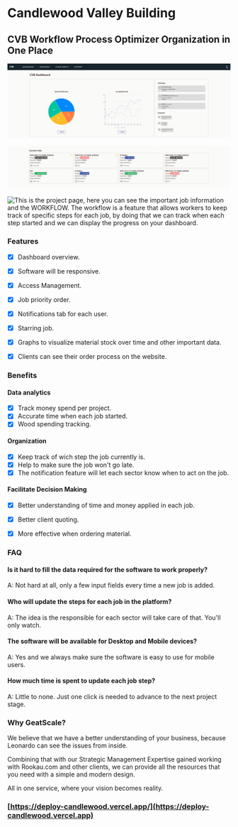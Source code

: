 # Candlewood Valley Building

## CVB Workflow Process Optimizer            Organization in One Place

![Where you can see all the REQUESTS, WARNINGS and stock distribution. Every time someone take action you and all the             responsible will receive a notification.](.gitbook/assets/cvb-1.PNG)

![Here you can track what's happening with all the jobs in production, you'll have a overall vision of job dealines and production    workflow. Also all the responsibles will know wich jobs have priority to be completed first.](.gitbook/assets/cvb-2.PNG)

![This is the project page, here you can see the important job information and the WORKFLOW.
The workflow is a feature that allows workers to keep track of specific steps for each job, by doing that we can track when each step started and we can display the progress on your dashboard.  ](.gitbook/assets/Capture.PNG)

### Features

* [x] Dashboard overview.
* [x] Software will be responsive.
* [x] Access Management.
* [x] Job priority order.
* [x] Notifications tab for each user.
* [x] Starring job.
* [x] Graphs to visualize material stock over time and other important data.
* [x] Clients can see their order process on the website.



### Benefits

#### Data analytics

* [x] Track money spend per project.
* [x] Accurate time when each job started.
* [x] Wood spending tracking.

#### Organization

* [x] Keep track of wich step the job currently is.
* [x] Help to make sure the job won't go late.
* [x] The notification feature will let each sector know when to act on the job.

#### Facilitate Decision Making

* [x] Better understanding of time and money applied in each job.
* [x] Better client quoting.
* [x] More effective when ordering material.



### FAQ

#### Is it hard to fill the data required for the software to work properly?

A: Not hard at all, only a few input fields every time a new job is added.

#### Who will update the steps for each job in the platform?

A: The idea is the responsible for each sector will take care of that. You'll only watch.

#### The software will be available for Desktop and Mobile devices?

A: Yes and we always make sure the software is easy to use for mobile users.

#### How much time is spent to update each job step?

A: Little to none. Just one click is needed to advance to the next project stage.



### Why GeatScale?

We believe that we have a better understanding of your business, because Leonardo can see the issues from inside.&#x20;

Combining that with our Strategic Management Expertise gained working with Rookau.com and other clients, we can provide all the resources that you need with a simple and modern design.



All in one service, where your vision becomes reality.



### [https://deploy-candlewood.vercel.app/](https://deploy-candlewood.vercel.app)
